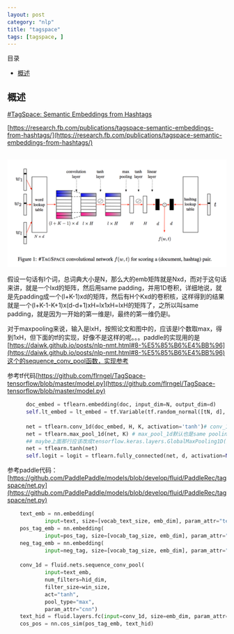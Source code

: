 ```yaml
---
layout: post
category: "nlp"
title: "tagspace"
tags: [tagspace, ]
---
```


目录

<!-- TOC -->

- [概述](#概述)

<!-- /TOC -->


## 概述

[#TagSpace: Semantic Embeddings from Hashtags](https://research.fb.com/wp-content/uploads/2014/09/tagspace-semantic-embeddings-from-hashtags.pdf)

[https://research.fb.com/publications/tagspace-semantic-embeddings-from-hashtags/](https://research.fb.com/publications/tagspace-semantic-embeddings-from-hashtags/)

<html>
<br/>

<img src='../assets/tagspaces.png' style='max-height: 350px'/>
<br/>

</html>



假设一句话有l个词，总词典大小是N，那么大的emb矩阵就是Nxd，而对于这句话来讲，就是一个lxd的矩阵，然后用same padding，并用1D卷积，详细地说，就是先padding成一个(l+K-1)xd的矩阵，然后有H个Kxd的卷积核，这样得到的结果就是一个(l+K-1-K+1)x(d-d+1)xH=lx1xH=lxH的矩阵了，之所以叫same padding，就是因为一开始的第一维是l，最终的第一维仍是l。

对于maxpooling来说，输入是lxH，按照论文和图中的，应该是l个数取max，得到1xH，但下面的tf的实现，好像不是这样的呢。。。paddle的实现用的是[https://daiwk.github.io/posts/nlp-nmt.html#8-%E5%85%B6%E4%BB%96](https://daiwk.github.io/posts/nlp-nmt.html#8-%E5%85%B6%E4%BB%96)这个的sequence_conv_pool函数，实现参考

参考tf代码[https://github.com/flrngel/TagSpace-tensorflow/blob/master/model.py](https://github.com/flrngel/TagSpace-tensorflow/blob/master/model.py)

```python
      doc_embed = tflearn.embedding(doc, input_dim=N, output_dim=d)
      self.lt_embed = lt_embed = tf.Variable(tf.random_normal([tN, d], stddev=0.1)) # 在卷积这步这个变量没啥用

      net = tflearn.conv_1d(doc_embed, H, K, activation='tanh')# conv_1d默认是same padding，卷积核是Kxd，有H个卷积核，输出是(None,l,d)
      net = tflearn.max_pool_1d(net, K) # max_pool_1d默认也是same pooling，输出是(None,xxx,H)
      ## maybe上面那行应该改成tensorflow.keras.layers.GlobalMaxPooling1D(net)# 输出就是(None,H)啦?
      net = tflearn.tanh(net)
      self.logit = logit = tflearn.fully_connected(net, d, activation=None)
```

参考paddle代码：[https://github.com/PaddlePaddle/models/blob/develop/fluid/PaddleRec/tagspace/net.py](https://github.com/PaddlePaddle/models/blob/develop/fluid/PaddleRec/tagspace/net.py)

```python
    text_emb = nn.embedding(
            input=text, size=[vocab_text_size, emb_dim], param_attr="text_emb")
    pos_tag_emb = nn.embedding(
            input=pos_tag, size=[vocab_tag_size, emb_dim], param_attr="tag_emb")
    neg_tag_emb = nn.embedding(
            input=neg_tag, size=[vocab_tag_size, emb_dim], param_attr="tag_emb")

    conv_1d = fluid.nets.sequence_conv_pool(
            input=text_emb,
            num_filters=hid_dim,
            filter_size=win_size,
            act="tanh",
            pool_type="max",
            param_attr="cnn")
    text_hid = fluid.layers.fc(input=conv_1d, size=emb_dim, param_attr="text_hid")
    cos_pos = nn.cos_sim(pos_tag_emb, text_hid)
```

